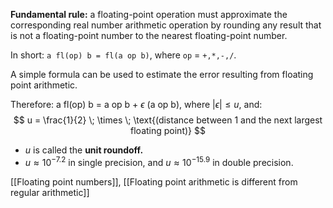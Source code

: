 **Fundamental rule:** a floating-point operation must approximate the corresponding real number arithmetic operation by rounding any result that is not a floating-point number to the nearest floating-point number.

In short: `a fl(op) b = fl(a op b)`, where `op` = `+,*,-,/`.

A simple formula can be used to estimate the error resulting from floating point arithmetic.

Therefore: a fl(op) b = a op b + $\epsilon$ (a op b), where $|\epsilon| \le u$, and:
$$
u = \frac{1}{2} \; \times \; \text{(distance between 1 and the next largest floating point)}
$$

- $u$ is called the **unit roundoff.**
- $u \approx 10^{-7.2}$ in single precision, and $u \approx 10^{-15.9}$ in double precision.

[[Floating point numbers]], [[Floating point arithmetic is different from regular arithmetic]]